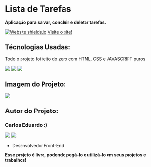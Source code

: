 <h1> Lista de Tarefas </h1>
<p><b>Aplicação para salvar, concluir e deletar tarefas.</b></p>

[![Website shields.io](https://img.shields.io/website-up-down-green-red/http/shields.io.svg)](http://shields.io/)
<a href=""> Visite o site! </a>

<h2 id="tecnologias">Técnologias Usadas:</h2>

<p> Todo o projeto foi feito do zero com HTML, CSS e JAVASCRIPT puros</p>

<p>
  <img src="https://img.shields.io/badge/HTML5-E34F26?style=for-the-badge&logo=html5&logoColor=white" />
  <img src="https://img.shields.io/badge/CSS3-1572B6?style=for-the-badge&logo=css3&logoColor=white" />
  <img src="https://img.shields.io/badge/JavaScript-F7DF1E?style=for-the-badge&logo=javascript&logoColor=black" />
</p>

<h2>Imagem do Projeto:</h2>
<img src="https://i.ibb.co/wQ3m8CC/lista-de-tarefas.png"/>
<h2 id="autor">Autor do Projeto:</h2>

<h3> Carlos Eduardo :) </h3>

<p> 
  <a href="https://github.com/carlosEduardDev">
    <img src="https://img.shields.io/badge/GitHub-100000?style=for-the-badge&logo=github&logoColor=white" />
  </a> 
  <a href="https://api.whatsapp.com/send?phone=5511974265092/">
    <img src="https://img.shields.io/badge/WhatsApp-25D366?style=for-the-badge&logo=whatsapp&logoColor=white" />
  </a>   
</p>

<ul>
  <li>Desenvolvedor Front-End</li>
</ul>
<p><b>Esse projeto é livre, podendo pegá-lo e utilizá-lo em seus projetos e trabalhos! <b></p>

